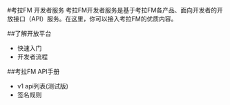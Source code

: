 #考拉FM 开发者服务
考拉FM开发者服务是基于考拉FM各产品、面向开发者的开放接口（API）服务。在这里，你可以接入考拉FM的优质内容。

##了解开放平台
+ 快速入门
+ 开发者流程

##考拉FM API手册
+ v1 api列表(测试版)
+ 签名规则
